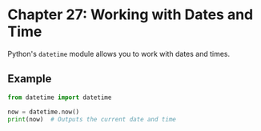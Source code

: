 # Chapter 27: Working with Dates and Time

Python's `datetime` module allows you to work with dates and times.

## Example

```python
from datetime import datetime

now = datetime.now()
print(now)  # Outputs the current date and time
```